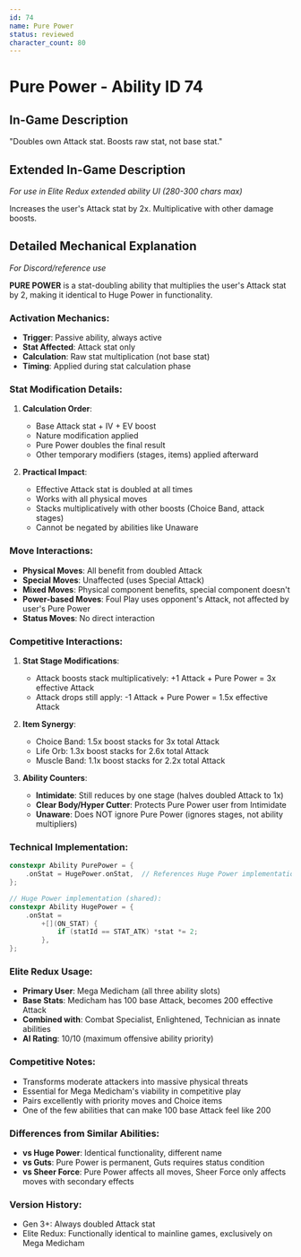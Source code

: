 ```yaml
---
id: 74
name: Pure Power
status: reviewed
character_count: 80
---
```


# Pure Power - Ability ID 74

## In-Game Description
"Doubles own Attack stat. Boosts raw stat, not base stat."

## Extended In-Game Description
*For use in Elite Redux extended ability UI (280-300 chars max)*

Increases the user's Attack stat by 2x. Multiplicative with other damage boosts.

## Detailed Mechanical Explanation
*For Discord/reference use*

**PURE POWER** is a stat-doubling ability that multiplies the user's Attack stat by 2, making it identical to Huge Power in functionality.

### Activation Mechanics:
- **Trigger**: Passive ability, always active
- **Stat Affected**: Attack stat only
- **Calculation**: Raw stat multiplication (not base stat)
- **Timing**: Applied during stat calculation phase

### Stat Modification Details:
1. **Calculation Order**:
   - Base Attack stat + IV + EV boost
   - Nature modification applied
   - Pure Power doubles the final result
   - Other temporary modifiers (stages, items) applied afterward

2. **Practical Impact**:
   - Effective Attack stat is doubled at all times
   - Works with all physical moves
   - Stacks multiplicatively with other boosts (Choice Band, attack stages)
   - Cannot be negated by abilities like Unaware

### Move Interactions:
- **Physical Moves**: All benefit from doubled Attack
- **Special Moves**: Unaffected (uses Special Attack)
- **Mixed Moves**: Physical component benefits, special component doesn't
- **Power-based Moves**: Foul Play uses opponent's Attack, not affected by user's Pure Power
- **Status Moves**: No direct interaction

### Competitive Interactions:
1. **Stat Stage Modifications**:
   - Attack boosts stack multiplicatively: +1 Attack + Pure Power = 3x effective Attack
   - Attack drops still apply: -1 Attack + Pure Power = 1.5x effective Attack

2. **Item Synergy**:
   - Choice Band: 1.5x boost stacks for 3x total Attack
   - Life Orb: 1.3x boost stacks for 2.6x total Attack
   - Muscle Band: 1.1x boost stacks for 2.2x total Attack

3. **Ability Counters**:
   - **Intimidate**: Still reduces by one stage (halves doubled Attack to 1x)
   - **Clear Body/Hyper Cutter**: Protects Pure Power user from Intimidate
   - **Unaware**: Does NOT ignore Pure Power (ignores stages, not ability multipliers)

### Technical Implementation:
```c
constexpr Ability PurePower = {
    .onStat = HugePower.onStat,  // References Huge Power implementation
};

// Huge Power implementation (shared):
constexpr Ability HugePower = {
    .onStat =
        +[](ON_STAT) {
            if (statId == STAT_ATK) *stat *= 2;
        },
};
```

### Elite Redux Usage:
- **Primary User**: Mega Medicham (all three ability slots)
- **Base Stats**: Medicham has 100 base Attack, becomes 200 effective Attack
- **Combined with**: Combat Specialist, Enlightened, Technician as innate abilities
- **AI Rating**: 10/10 (maximum offensive ability priority)

### Competitive Notes:
- Transforms moderate attackers into massive physical threats
- Essential for Mega Medicham's viability in competitive play
- Pairs excellently with priority moves and Choice items
- One of the few abilities that can make 100 base Attack feel like 200

### Differences from Similar Abilities:
- **vs Huge Power**: Identical functionality, different name
- **vs Guts**: Pure Power is permanent, Guts requires status condition
- **vs Sheer Force**: Pure Power affects all moves, Sheer Force only affects moves with secondary effects

### Version History:
- Gen 3+: Always doubled Attack stat
- Elite Redux: Functionally identical to mainline games, exclusively on Mega Medicham